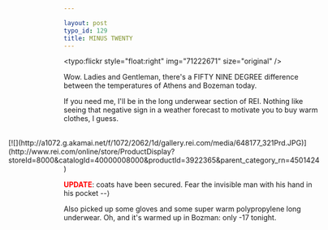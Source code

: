 ```yaml
---

layout: post
typo_id: 129
title: MINUS TWENTY
---
```

<typo:flickr style="float:right" img="71222671" size="original" />

Wow. Ladies and Gentleman, there's a FIFTY NINE DEGREE difference
between the temperatures of Athens and Bozeman today.

If you need me, I'll be in the long underwear section of REI. Nothing
like seeing that negative sign in a weather forecast to motivate you to
buy warm clothes, I guess.

<br clear="all" />

<div style="float:right">
[![](http://a1072.g.akamai.net/f/1072/2062/1d/gallery.rei.com/media/648177_321Prd.JPG)](http://www.rei.com/online/store/ProductDisplay?storeId=8000&catalogId=40000008000&productId=3922365&parent_category_rn=4501424</div>)

**<span style="color:red;">UPDATE</span>**: coats have been secured.
Fear the invisible man with his hand in his pocket --⟩

Also picked up some gloves and some super warm polypropylene long
underwear. Oh, and it's warmed up in Bozman: only -17 tonight.

<br clear="all" />
